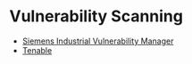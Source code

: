 # Vulnerability Scanning 

* [Siemens Industrial Vulnerability Manager](https://support.industry.siemens.com/cs/sc/4990/industrial-vulnerability-manager?lc=en-WW)
* [Tenable](https://www.tenable.com/)
